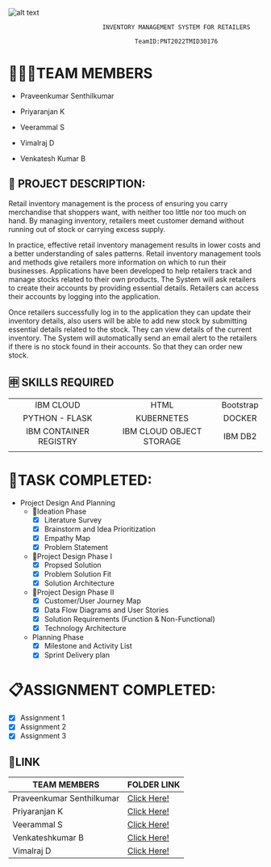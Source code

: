 ![alt text](https://upload.wikimedia.org/wikipedia/commons/5/51/IBM_logo.svg)

                              INVENTORY MANAGEMENT SYSTEM FOR RETAILERS

                                       TeamID:PNT2022TMID30176 
    



# **🧑🏻👩TEAM MEMBERS**
- Praveenkumar Senthilkumar

- Priyaranjan K

- Veerammal S

- Vimalraj D

- Venkatesh Kumar B    



## **📜 PROJECT DESCRIPTION:**

Retail inventory management is the process of ensuring you carry merchandise that shoppers want, with neither too little nor too much on hand. By managing inventory, retailers meet customer demand without running out of stock or carrying excess supply.

In practice, effective retail inventory management results in lower costs and a better understanding of sales patterns. Retail inventory management tools and methods give retailers more information on which to run their businesses. Applications have been developed to help retailers track and manage stocks related to their own products. The System will ask retailers to create their accounts by providing essential details. Retailers can access their accounts by logging into the application.

Once retailers successfully log in to the application they can update their inventory details, also users will be able to add new stock by submitting essential details related to the stock. They can view details of the current inventory. The System will automatically send an email alert to the retailers if there is no stock found in their accounts.  So that they can order new stock.


## 🈸 **SKILLS REQUIRED**
|    |   |   |
| :---:         |     :---:      |          :---: | 
| IBM CLOUD   | HTML     | Bootstrap    | JAVASCRIPT | 
| PYTHON - FLASK    | KUBERNETES      | DOCKER    |
| IBM CONTAINER REGISTRY | IBM CLOUD OBJECT STORAGE | IBM DB2 |
| | | |



# **📗TASK COMPLETED:**

- Project Design And Planning
  - 🧩Ideation Phase
    - [x] Literature Survey  
    - [x] Brainstorm and Idea Prioritization  
    - [x] Empathy Map  
    - [x] Problem Statement  
  - 📝Project Design Phase I
    - [x] Propsed Solution  
    - [x] Problem Solution Fit  
    - [x] Solution Architecture  
  - 📝Project Design Phase II
    - [x] Customer/User Journey Map  
    - [x] Data Flow Diagrams and User Stories  
    - [x] Solution Requirements (Function & Non-Functional)  
    - [x] Technology Architecture  
  - Planning Phase 
    - [x] Milestone and Activity List
    - [x] Sprint Delivery plan

# **📋ASSIGNMENT COMPLETED:**
  - [x] Assignment 1  
  - [x] Assignment 2  
  - [x] Assignment 3  
  
## **🔗LINK**

| TEAM MEMBERS | FOLDER LINK    |
| ------------- | ------------- |
| Praveenkumar Senthilkumar | [Click Here!](https://github.com/IBM-EPBL/IBM-Project-18747-1659689186/tree/main/Assignments/Team%20Lead)                  
| Priyaranjan K | [Click Here!](https://github.com/IBM-EPBL/IBM-Project-18747-1659689186/tree/main/Assignments/Team%20Member%201)  
| Veerammal S     | [Click Here!](https://github.com/IBM-EPBL/IBM-Project-18747-1659689186/tree/main/Assignments/Team%20Member%202)  
| Venkateshkumar B  | [Click Here!](https://github.com/IBM-EPBL/IBM-Project-18747-1659689186/tree/main/Assignments/Team%20Member%203)  
| Vimalraj D |[Click Here!](https://github.com/IBM-EPBL/IBM-Project-18747-1659689186/tree/main/Assignments/Team%20Member%204)  